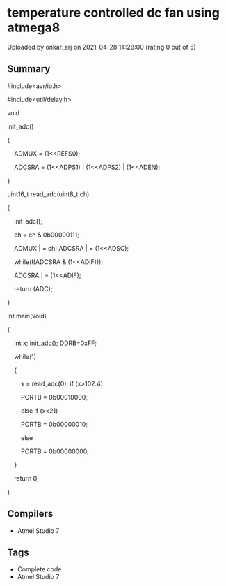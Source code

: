 # temperature controlled dc fan using atmega8

Uploaded by onkar_arj on 2021-04-28 14:28:00 (rating 0 out of 5)

## Summary

#include<avr/io.h>  

#include<util/delay.h>  

void  

init\_adc()  

{



    ADMUX = (1<<REFS0);


    ADCSRA = (1<<ADPS1) | (1<<ADPS2) | (1<<ADEN);


}


uint16\_t read\_adc(uint8\_t ch)


{


    init\_adc();


    ch = ch & 0b00000111;   

    ADMUX | = ch; ADCSRA | = (1<<ADSC);


    while(!(ADCSRA & (1<<ADIF)));



    ADCSRA | = (1<<ADIF);


    return (ADC);


}


int main(void)


{


    int x; init\_adc(); DDRB=0xFF;  

    while(1)


    {


        x = read\_adc(0); if (x>102.4)  

        PORTB = 0b00010000;


        else if (x<21)


        PORTB = 0b00000010;


        else


        PORTB = 0b00000000;


    }


    return 0;


}

## Compilers

- Atmel Studio 7

## Tags

- Complete code
- Atmel Studio 7

